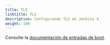 ```yaml
---
title: TLS
linktitle: TLS
description: Configurando TLS en Jenkins X
weight: 190
---
```


Consulte la [documentación de entradas de boot](/es/docs/getting-started/setup/boot/#ingress).
